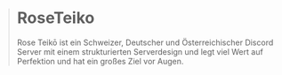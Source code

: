> # RoseTeiko
> Rose Teikō ist ein Schweizer, Deutscher und Österreichischer Discord Server mit einem strukturierten Serverdesign und legt viel Wert auf Perfektion und hat ein großes Ziel vor Augen.
